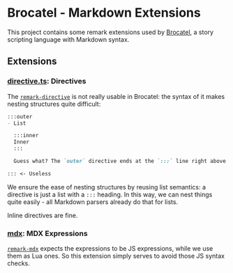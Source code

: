 # Brocatel - Markdown Extensions

This project contains some remark extensions used by [Brocatel](https://gudzpoz.github.io/brocatel/),
a story scripting language with Markdown syntax.

## Extensions

### [directive.ts](./src/directive.ts): Directives

The [`remark-directive`](https://github.com/remarkjs/remark-directive) is not really usable in Brocatel:
the syntax of it makes nesting structures quite difficult:

```markdown
:::outer
- List

  :::inner
  Inner
  :::

  Guess what? The `outer` directive ends at the `:::` line right above.

::: <- Useless
```

We ensure the ease of nesting structures by reusing list semantics:
a directive is just a list with a `:::` heading.
In this way, we can nest things quite easily - all Markdown parsers already do that for lists.

Inline directives are fine.

### [mdx](./src/mdx.ts): MDX Expressions

[`remark-mdx`](https://github.com/mdx-js/mdx/tree/main/packages/remark-mdx)
expects the expressions to be JS expressions, while we use them as Lua ones.
So this extension simply serves to avoid those JS syntax checks.
